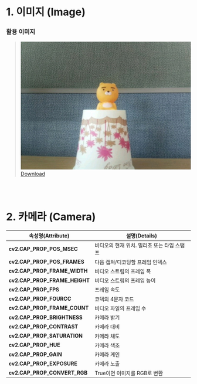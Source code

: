 # 1. 이미지 (Image)

### 활용 이미지
><a href="https://github.com/hanback-docs/OpenCV-Examples/raw/master/img.jpg"><img src="https://github.com/hanback-docs/OpenCV-Examples/blob/master/img.jpg"><br>
Download</a>

<br><br>

# 2. 카메라 (Camera) <a href="#2"></a>
| 속성명(Attribute)  | 설명(Details) |
| ------------ | ----- |
| **cv2.CAP_PROP_POS_MSEC**| 비디오의 현재 위치. 밀리초 또는 타임 스탬프|
| **cv2.CAP_PROP_POS_FRAMES**| 다음 캡처/디코딩할 프레임 인덱스|
| **cv2.CAP_PROP_FRAME_WIDTH**| 비디오 스트림의 프레임 폭|
|**cv2.CAP_PROP_FRAME_HEIGHT**|비디오 스트림의 프레임 높이|
|**cv2.CAP_PROP_FPS**|프레임 속도|
|**cv2.CAP_PROP_FOURCC**|코덱의 4문자 코드|
|**cv2.CAP_PROP_FRAME_COUNT**|비디오 파일의 프레임 수|
|**cv2.CAP_PROP_BRIGHTNESS**| 카메라 밝기|
|**cv2.CAP_PROP_CONTRAST**|카메라 대비|
|**cv2.CAP_PROP_SATURATION**|카메라 채도|
|**cv2.CAP_PROP_HUE**|카메라 색조|
|**cv2.CAP_PROP_GAIN**|카메라 게인|
|**cv2.CAP_PROP_EXPOSURE**|카메라 노출|
|**cv2.CAP_PROP_CONVERT_RGB**|True이면 이미지를 RGB로 변환|

